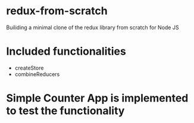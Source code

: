 # redux-from-scratch
Builiding a minimal clone of the redux library from scratch for Node JS 

# Included functionalities 
- createStore
- combineReducers

# Simple Counter App is implemented to test the functionality
